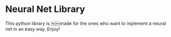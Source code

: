 # Neural Net Library

This python library is ￼￼made for the ones who want to inplement a neural net in an easy way. Enjoy!
